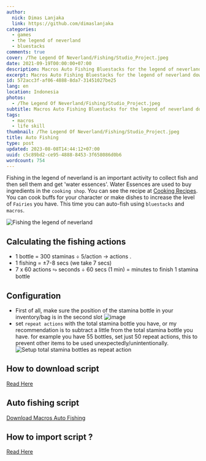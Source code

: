 ```yaml
---
author:
  nick: Dimas Lanjaka
  link: https://github.com/dimaslanjaka
categories:
  - games
  - the legend of neverland
  - bluestacks
comments: true
cover: /The Legend Of Neverland/Fishing/Studio_Project.jpeg
date: 2021-09-19T00:00:00+07:00
description: Macros Auto Fishing Bluestacks for the legend of neverland download
excerpt: Macros Auto Fishing Bluestacks for the legend of neverland download
id: 572acc3f-af06-4888-8da7-31451027be25
lang: en
location: Indonesia
photos:
  - /The Legend Of Neverland/Fishing/Studio_Project.jpeg
subtitle: Macros Auto Fishing Bluestacks for the legend of neverland download
tags:
  - macros
  - life skill
thumbnail: /The Legend Of Neverland/Fishing/Studio_Project.jpeg
title: Auto Fishing
type: post
updated: 2023-08-08T14:44:12+07:00
uuid: c5c89bd2-ce95-4888-8453-3f658086d0b6
wordcount: 754
---
```


Fishing in the legend of neverland is an important activity to collect fish and then sell them and get 'water essences'. Water Essences are used to buy ingredients in the `cooking shop`. You can see the recipe at [Cooking Recipes](/The%20Legend%20Of%20Neverland/Recipes.html).
You can cook buffs for your character or make dishes to increase the level of `Fairies` you have.
This time you can auto-fish using `bluestacks` and `macros`.

  ![Fishing the legend of neverland](https://user-images.githubusercontent.com/12471057/133905459-d00d586f-0b2e-4a43-abb9-cb726940bf3d.png)

  ## Calculating the fishing actions
<ul>
  <li><span>1 bottle = 300 staminas</span> &divide; 5/action &rarr; <span>
      <script>
        document.write(300 / 5);
      </script> actions
    </span>.</li>
  <li><span>1 fishing = &plusmn;7-8 secs (we take 7 secs)</span></li>
  <li><span>7 x 60 actions &erarr; <script>
        document.write(7 * 60)
      </script> seconds &divide; 60 secs (1 min)</span> = <span>
      <script>
        document.write(420 / 60)
      </script> minutes
    </span> <span>to finish 1 stamina bottle</span></li>
</ul>

  ## Configuration
  - First of all, make sure the position of the stamina bottle in your inventory/bag is in the second slot
    ![image](https://user-images.githubusercontent.com/12471057/133907462-bf07b4c7-10f2-46ce-ba61-076af0357232.png)
  - set `repeat actions` with the total stamina bottle you have, or my recommendation is to subtract a little from the total stamina bottle you have. for example you have 55 bottles, set just 50 repeat actions, this to prevent other items to be used unexpectedly/unintentionally.
    ![Setup total stamina bottles as repeat action](https://user-images.githubusercontent.com/12471057/133907408-c3505025-1e78-4353-bdc0-1c6e7672d742.png)

  ## How to download script
  [Read Here](/The%20Legend%20Of%20Neverland/Macros.html)

  ## Auto fishing script
  [Download Macros Auto Fishing](/The%20Legend%20Of%20Neverland/Macros/Auto%20Fishing%20%26%20Stamina.json)

  ## How to import script ?
  [Read Here](/The%20Legend%20Of%20Neverland/Macros.html)
